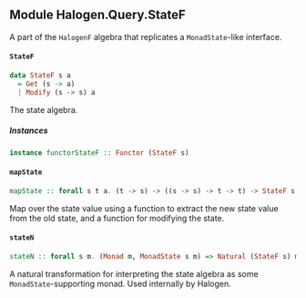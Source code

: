 ## Module Halogen.Query.StateF

A part of the `HalogenF` algebra that replicates a `MonadState`-like
interface.

#### `StateF`

``` purescript
data StateF s a
  = Get (s -> a)
  | Modify (s -> s) a
```

The state algebra.

##### Instances
``` purescript
instance functorStateF :: Functor (StateF s)
```

#### `mapState`

``` purescript
mapState :: forall s t a. (t -> s) -> ((s -> s) -> t -> t) -> StateF s a -> StateF t a
```

Map over the state value using a function to extract the new state value
from the old state, and a function for modifying the state.

#### `stateN`

``` purescript
stateN :: forall s m. (Monad m, MonadState s m) => Natural (StateF s) m
```

A natural transformation for interpreting the state algebra as some
`MonadState`-supporting monad. Used internally by Halogen.


